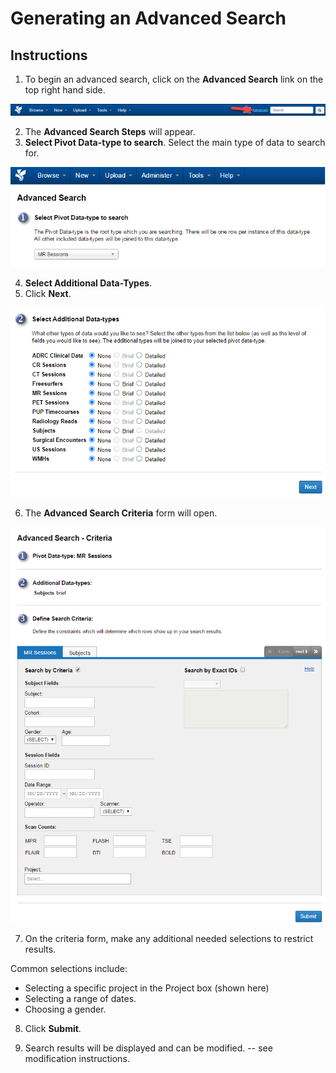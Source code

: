 # Generating an Advanced Search


## **Instructions**
 1. To begin an advanced search, click on the **Advanced Search** link on the top right hand side.

![advanced search link](images/AdvancedSearch1.jpg)

 2. The **Advanced Search Steps** will appear.
 3. **Select Pivot Data-type to search**. Select the main type of data to search for.
 
 ![select data type](images/AdvancedSearch2.jpg)
 
 4. **Select Additional Data-Types**.
 5. Click **Next**.
 
 ![select additional data types](images/AdvancedSearch3.jpg)
 
 6. The **Advanced Search Criteria** form will open.

 ![advanced search criteria](images/AdvancedSearch4.jpg)
 
 7. On the criteria form, make any additional needed selections to restrict results.

Common selections include:

 - Selecting a specific project in the Project box (shown here)
 - Selecting a range of dates.
 - Choosing a gender.
   
 8. Click **Submit**.

 9. Search results will be displayed and can be modified. -- see modification instructions.
